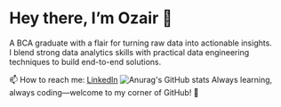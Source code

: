 # Hey there, I’m Ozair 👋

A BCA graduate with a flair for turning raw data into actionable insights.  
I blend strong data analytics skills with practical data engineering techniques to build end-to-end solutions.

📫 How to reach me: [LinkedIn](https://www.linkedin.com/in/shaikh-mohammad-ozair-connect/) 
![Anurag's GitHub stats](https://github-readme-stats.vercel.app/api?username=ozaairrr&show_icons=true&theme=transparent)
Always learning, always coding—welcome to my corner of GitHub! 🚀  
